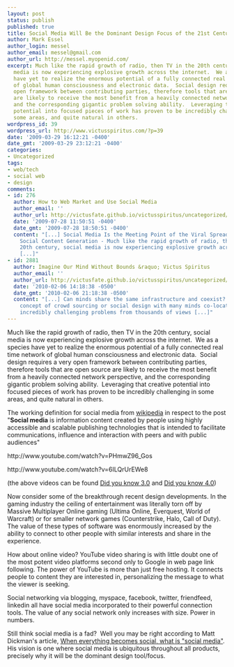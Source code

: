 ```yaml
---
layout: post
status: publish
published: true
title: Social Media Will Be the Dominant Design Focus of the 21st Century
author: Mark Essel
author_login: messel
author_email: messel@gmail.com
author_url: http://messel.myopenid.com/
excerpt: Much like the rapid growth of radio, then TV in the 20th century, social
  media is now experiencing explosive growth across the internet.  We as a species
  have yet to realize the enormous potential of a fully connected real time network
  of global human consciousness and electronic data.  Social design requires a very
  open framework between contributing parties, therefore tools that are open source
  are likely to receive the most benefit from a heavily connected network perspective,
  and the corresponding gigantic problem solving ability.  Leveraging that creative
  potential into focused pieces of work has proven to be incredibly challenging in
  some areas, and quite natural in others.
wordpress_id: 39
wordpress_url: http://www.victusspiritus.com/?p=39
date: '2009-03-29 16:12:21 -0400'
date_gmt: '2009-03-29 23:12:21 -0400'
categories:
- Uncategorized
tags:
- web/tech
- social web
- design
comments:
- id: 276
  author: How to Web Market and Use Social Media
  author_email: ''
  author_url: http://victusfate.github.io/victusspiritus/uncategorized/2009/04/24/how-to-web-market-and-use-social-media/
  date: '2009-07-28 11:50:51 -0400'
  date_gmt: '2009-07-28 18:50:51 -0400'
  content: "[...] Social Media Is the Meeting Point of the Viral Spread of Ideas With
    Social Content Generation - Much like the rapid growth of radio, then TV in the
    20th century, social media is now experiencing explosive growth across the internet.
    [...]"
- id: 2881
  author: Imagine Our Mind Without Bounds &raquo; Victus Spiritus
  author_email: ''
  author_url: http://victusfate.github.io/victusspiritus/uncategorized/2009/05/28/imagine-our-mind-without-bounds/
  date: '2010-02-06 14:18:38 -0500'
  date_gmt: '2010-02-06 21:18:38 -0500'
  content: "[...] Can minds share the same infrastructure and coexist?  Imagine the
    concept of crowd sourcing or social design with many minds co-located and analyzing
    incredibly challenging problems from thousands of views [...]"
---
```

<p>Much like the rapid growth of radio, then TV in the 20th century, social media is now experiencing explosive growth across the internet.  We as a species have yet to realize the enormous potential of a fully connected real time network of global human consciousness and electronic data.  Social design requires a very open framework between contributing parties, therefore tools that are open source are likely to receive the most benefit from a heavily connected network perspective, and the corresponding gigantic problem solving ability.  Leveraging that creative potential into focused pieces of work has proven to be incredibly challenging in some areas, and quite natural in others.<a id="more"></a><a id="more-39"></a></p>
<p>The working definition for social media from <a href="http://en.wikipedia.org/wiki/Social_media">wikipedia</a> in respect to the post "<strong>Social media</strong> is information content created by people using highly accessible and scalable publishing technologies that is intended to facilitate communications, influence and interaction with peers and with public audiences"</p>
<p>http://www.youtube.com/watch?v=PHmwZ96_Gos</p>
<p>http://www.youtube.com/watch?v=6ILQrUrEWe8</p>
<p>(the above videos can be found <a href="http://www.youtube.com/watch?v=PHmwZ96_Gos">Did you know 3.0</a> and <a href="http://www.youtube.com/watch?v=6ILQrUrEWe8">Did you know 4.0</a>)</p>
<p>Now consider some of the breakthrough recent design developments. In the gaming industry the ceiling of entertainment was literally torn off by Massive Multiplayer Online gaming (Ultima Online, Everquest, World of Warcraft) or for smaller network games (Counterstrike, Halo, Call of Duty). The value of these types of software was enormously increased by the ability to connect to other people with similar interests and share in the experience.</p>
<p>How about online video? YouTube video sharing is with little doubt one of the most potent video platforms second only to Google in web page link following. The power of YouTube is more than just free hosting. It connects people to content they are interested in, personalizing the message to what the viewer is seeking.</p>
<p>Social networking via blogging, myspace, facebook, twitter, friendfeed, linkedin all have social media incorporated to their powerful connection tools. The value of any social network only increases with size. Power in numbers.</p>
<p>Still think social media is a fad?  Well you may be right according to Matt Dickman's article, <a href="http://technomarketer.typepad.com/technomarketer/2009/03/when-everything-becomes-social-what-is-social-media.html">When everything becomes social, what is "social media"</a>.  His vision is one where social media is ubiquitous throughout all products, precisely why it will be the dominant design tool/focus.</p>
